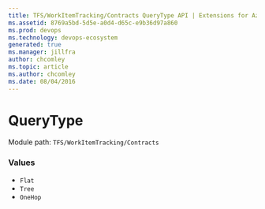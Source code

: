 ```yaml
---
title: TFS/WorkItemTracking/Contracts QueryType API | Extensions for Azure DevOps Services
ms.assetid: 8769a5bd-5d5e-a0d4-d65c-e9b36d97a860
ms.prod: devops
ms.technology: devops-ecosystem
generated: true
ms.manager: jillfra
author: chcomley
ms.topic: article
ms.author: chcomley
ms.date: 08/04/2016
---
```


# QueryType

Module path: `TFS/WorkItemTracking/Contracts`

### Values

* `Flat` 
* `Tree` 
* `OneHop` 
